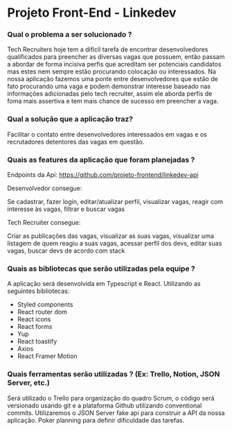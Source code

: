 # Projeto Front-End - Linkedev

### Qual o problema a ser solucionado ?
Tech Recruiters hoje tem a difícil tarefa de encontrar desenvolvedores qualificados para preencher as diversas vagas que possuem, então passam a abordar de forma incisiva perfis que acreditam ser potenciais candidatos mas estes nem sempre estão procurando colocação ou interessados. Na nossa aplicação fazemos uma ponte entre desenvolvedores que estão de fato procurando uma vaga e podem demonstrar interesse baseado nas informações adicionadas pelo tech recruiter, assim ele aborda perfis de foma mais assertiva e tem mais chance de sucesso em preencher a vaga.

### Qual a solução que a aplicação traz?
Facilitar o contato entre desenvolvedores interessados em vagas e os recrutadores detentores das vagas em questão.

### Quais as features da aplicação que foram planejadas ?
Endpoints da Api: https://github.com/projeto-frontend/linkedev-api
<p>Desenvolvedor consegue:</p>
Se cadastrar, fazer login, editar/atualizar perfil, visualizar vagas, reagir com interesse às vagas, filtrar e buscar vagas
<br>
<p>Tech Recruiter consegue:</p>
Criar as publicações das vagas, visualizar as suas vagas, visualizar uma listagem de quem reagiu a suas vagas, acessar perfil dos devs, editar suas vagas, buscar devs de acordo com stack

### Quais as bibliotecas que serão utilizadas pela equipe ?
A aplicação será desenvolvida em Typescript e React. Utilizando as seguintes bibliotecas:
- Styled components
- React router dom
- React icons
- React forms
- Yup
- React toastify
- Axios
- React Framer Motion

### Quais ferramentas serão utilizadas ? (Ex: Trello, Notion, JSON Server, etc.)
Será utilizado o Trello para organização do quadro Scrum, o código será versionado usando git e a plataforma Github utilizando conventional commits.
Utilizaremos o JSON Server fake api para construir a API da nossa aplicação.
Poker planning para definir dificuldade das tarefas.
